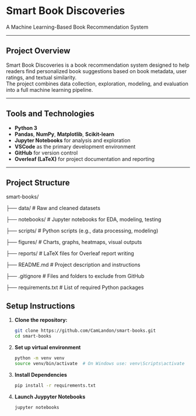 # Smart Book Discoveries
A Machine Learning-Based Book Recommendation System

---

## Project Overview
Smart Book Discoveries is a book recommendation system designed to help readers find personalized book suggestions based on book metadata, user ratings, and textual similarity.  
The project combines data collection, exploration, modeling, and evaluation into a full machine learning pipeline.

---

## Tools and Technologies
- **Python 3**
- **Pandas**, **NumPy**, **Matplotlib**, **Scikit-learn**
- **Jupyter Notebooks** for analysis and exploration
- **VSCode** as the primary development environment
- **GitHub** for version control
- **Overleaf (LaTeX)** for project documentation and reporting

---

## Project Structure
smart-books/

├── data/ # Raw and cleaned datasets 

├── notebooks/ # Jupyter notebooks for EDA, modeling, testing 

├── scripts/ # Python scripts (e.g., data processing, modeling) 

├── figures/ # Charts, graphs, heatmaps, visual outputs 

├── reports/ # LaTeX files for Overleaf report writing 

├── README.md # Project description and instructions 

├── .gitignore # Files and folders to exclude from GitHub

├── requirements.txt # List of required Python packages


## Setup Instructions

1. **Clone the repository:**
   ```bash
   git clone https://github.com/CamLandon/smart-books.git
   cd smart-books

2. **Set up virtual environment**
   ```bash
   python -m venv venv
   source venv/bin/activate  # On Windows use: venv\Scripts\activate

3. **Install Dependencies**
    ```bash
    pip install -r requirements.txt   


4. **Launch Juypyter Notebooks**
    ```bash
    jupyter notebooks